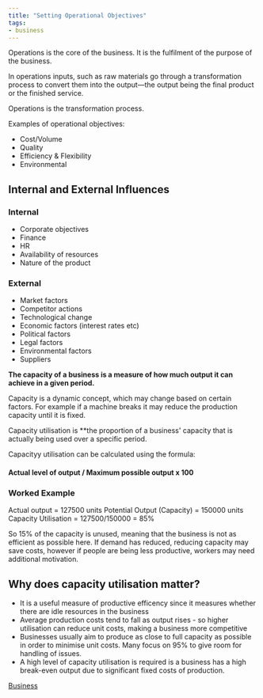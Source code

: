 ```yaml
---
title: "Setting Operational Objectives"
tags:
- business
---
```


Operations is the core of the business. It is the fulfilment of the purpose of the business.

In operations inputs, such as raw materials go through a transformation process to convert them into the output—the output being the final product or the finished service.

Operations is the transformation process.

Examples of operational objectives:

- Cost/Volume
- Quality
- Efficiency & Flexibility
- Environmental

## Internal and External Influences

### Internal
- Corporate objectives
- Finance 
- HR
- Availability of resources
- Nature of the product

### External
- Market factors
- Competitor actions
- Technological change
- Economic factors (interest rates etc)
- Political factors
- Legal factors
- Environmental factors
- Suppliers


**The capacity of a business is a measure of how much output it can achieve in a given period.**


Capacity is a dynamic concept, which may change based on certain factors. For example if a machine breaks it may reduce the production capacity until it is fixed.


Capacity utilisation is **the proportion of a business' capacity that is actually being used over a specific period.

Capacityy utilisation can be calculated using the formula:

#### Actual level of output / Maximum possible output x 100

### Worked Example

Actual output = 127500 units
Potential Output (Capacity) = 150000 units
Capacity Utilisation = 127500/150000 = 85%

So 15% of the capacity is unused, meaning that the business is not as efficient as possible here. If demand has reduced, reducing capacity may save costs, however if people are being less productive, workers may need additional motivation.

## Why does capacity utilisation matter?

- It is a useful measure of productive efficency since it measures whether there are idle resources in the business
- Average production costs tend to fall as output rises - so higher utilisation can reduce unit costs, making a business more competitive
- Businesses usually aim to produce as close to full capacity as possible in order to minimise unit costs. Many focus on 95% to give room for handling of issues.
- A high level of capacity utilisation is required is a business has a high break-even output due to significant fixed costs of production.


[Business](/Business)
